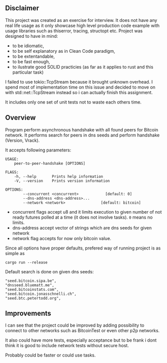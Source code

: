 ## Disclaimer

This project was created as an exercise for interview. It does not have any real life usage as it only showcase high level production code example with usage libraries such as thiserror, tracing, structopt etc. Project was designed to have in mind:
* to be idiomatic,
* to be self explanatory as in Clean Code paradigm,
* to be extentandable,
* to be fast enough,
* to ilustrate good SOLID practicies (as far as it applies to rust and this particular task)

I failed to use tokio::TcpStream because it brought unknown overhead. I spend most of implementation time on this issue and decided to move on with std::net::TcpStream instead so i can actually finish this assignment.

It includes only one set of unit tests not to waste each others time.

## Overview

Program perform asynchronous handshake with all found peers for Bitcoin network. It performs search for peers in dns seeds and perform handshake (Version, Vrack).

It accepts following parameters:

```
USAGE:
    peer-to-peer-handshake [OPTIONS]

FLAGS:
    -h, --help       Prints help information
    -V, --version    Prints version information

OPTIONS:
        --concurrent <concurrent>            [default: 0]
        --dns-address <dns-address>...
        --network <network>                [default: bitcoin]
```

* concurrent flags accept u8 and it limits execution to given number of not ready futures polled at a time (it does not involve tasks). `0` means no limits.
* dns-address accept vector of strings which are dns seeds for given network
* network flag accepts for now only bitcoin value.

Since all options have proper defaults, prefered way of running project is as simple as
```
cargo run --release
```

Default search is done on given dns seeds:
```
"seed.bitcoin.sipa.be",
"dnsseed.bluematt.me",
"seed.bitcoinstats.com",
"seed.bitcoin.jonasschnelli.ch",
"seed.btc.petertodd.org",
```

## Improvements

I can see that the project could be improved by adding possibility to connect to other networks such as BitcoinTest or even other p2p networks.

It also could have more tests, especially acceptance but to be frank i dont think it is good to include network tests without secure host.

Probably could be faster or could use tasks.